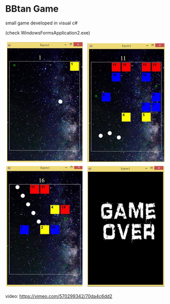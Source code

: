 
# BBtan Game

small game developed in visual c#

(check WindowsFormsApplication2.exe)

![Image of Execcution Results 1](https://github.com/yuhsuan18/BBtan-Game-Project/blob/main/pic1.png)
![Image of Execcution Results 2](https://github.com/yuhsuan18/BBtan-Game-Project/blob/main/pic2.png)

video: https://vimeo.com/570299342/70da4c6dd2



